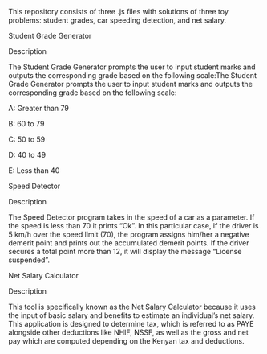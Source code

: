 

This repository consists of three .js files with solutions of three toy problems: student grades, car speeding detection, and net salary.



Student Grade Generator
    
 Description

The Student Grade Generator prompts the user to input student marks and outputs the corresponding grade based on the following scale:The Student Grade Generator prompts the user to input student marks and outputs the corresponding grade based on the following scale:

A: Greater than 79

B: 60 to 79

C: 50 to 59

D: 40 to 49

E: Less than 40



Speed Detector

Description

The Speed Detector program takes in the speed of a car as a parameter. If the speed is less than 70 it prints “Ok”. In this particular case, if the driver is 5 km/h over the speed limit (70), the program assigns him/her a negative demerit point and prints out the accumulated demerit points. If the driver secures a total point more than 12, it will display the message “License suspended”.



Net Salary Calculator

Description

This tool is specifically known as the Net Salary Calculator because it uses the input of basic salary and benefits to estimate an individual’s net salary. This application is designed to determine tax, which is referred to as PAYE alongside other deductions like NHIF, NSSF, as well as the gross and net pay which are computed depending on the Kenyan tax and deductions.
